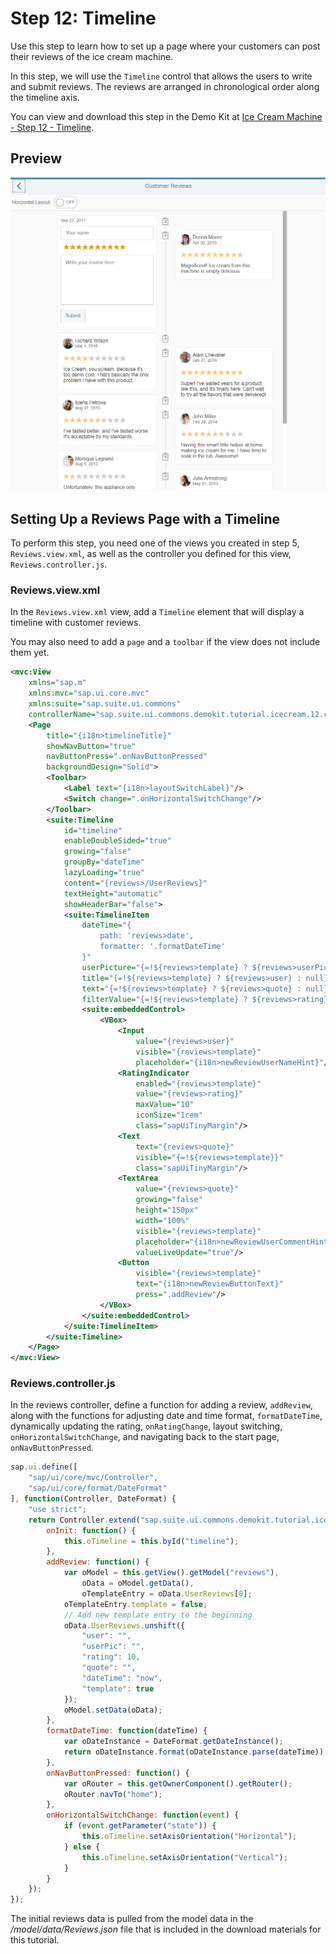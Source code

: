 <!-- loio4f36786913774ad98fe471e61ae723c2 -->

# Step 12: Timeline

Use this step to learn how to set up a page where your customers can post their reviews of the ice cream machine.

In this step, we will use the `Timeline` control that allows the users to write and submit reviews. The reviews are arranged in chronological order along the timeline axis.

You can view and download this step in the Demo Kit at [Ice Cream Machine - Step 12 - Timeline](https://ui5.sap.com/#/entity/sap.suite.ui.commons.tutorial.icecream/sample/sap.suite.ui.commons.tutorial.icecream.12).



<a name="loio4f36786913774ad98fe471e61ae723c2__section_ssy_4fs_n1b"/>

## Preview

![Customer Reviews Page](images/IceCreamMachine_Tutorial_Step12_Timeline_41ff71c.png)



<a name="loio4f36786913774ad98fe471e61ae723c2__section_idf_qfs_n1b"/>

## Setting Up a Reviews Page with a Timeline

To perform this step, you need one of the views you created in step 5, `Reviews.view.xml`, as well as the controller you defined for this view, `Reviews.controller.js`.



### Reviews.view.xml

In the `Reviews.view.xml` view, add a `Timeline` element that will display a timeline with customer reviews.

You may also need to add a `page` and a `toolbar` if the view does not include them yet.

```xml
<mvc:View
	xmlns="sap.m"
	xmlns:mvc="sap.ui.core.mvc"
	xmlns:suite="sap.suite.ui.commons"
	controllerName="sap.suite.ui.commons.demokit.tutorial.icecream.12.controller.Reviews">
	<Page
		title="{i18n>timelineTitle}"
		showNavButton="true"
		navButtonPress=".onNavButtonPressed"
		backgroundDesign="Solid">
		<Toolbar>
			<Label text="{i18n>layoutSwitchLabel}"/>
			<Switch change=".onHorizontalSwitchChange"/>
		</Toolbar>
		<suite:Timeline
			id="timeline"
			enableDoubleSided="true"
			growing="false"
			groupBy="dateTime"
			lazyLoading="true"
			content="{reviews>/UserReviews}"
			textHeight="automatic"
			showHeaderBar="false">
			<suite:TimelineItem
				dateTime="{
					path: 'reviews>date',
					formatter: '.formatDateTime'
				}"
				userPicture="{=!${reviews>template} ? ${reviews>userPic} : null}"
				title="{=!${reviews>template} ? ${reviews>user} : null}"
				text="{=!${reviews>template} ? ${reviews>quote} : null}"
				filterValue="{=!${reviews>template} ? ${reviews>rating} : null}">
				<suite:embeddedControl>
					<VBox>
						<Input
							value="{reviews>user}"
							visible="{reviews>template}"
							placeholder="{i18n>newReviewUserNameHint}"/>
						<RatingIndicator
							enabled="{reviews>template}"
							value="{reviews>rating}"
							maxValue="10"
							iconSize="1rem"
							class="sapUiTinyMargin"/>
						<Text
							text="{reviews>quote}"
							visible="{=!${reviews>template}}"
							class="sapUiTinyMargin"/>
						<TextArea
							value="{reviews>quote}"
							growing="false"
							height="150px"
							width="100%"
							visible="{reviews>template}"
							placeholder="{i18n>newReviewUserCommentHint}"
							valueLiveUpdate="true"/>
						<Button
							visible="{reviews>template}"
							text="{i18n>newReviewButtonText}"
							press=".addReview"/>
					</VBox>
				</suite:embeddedControl>
			</suite:TimelineItem>
		</suite:Timeline>
	</Page>
</mvc:View>
```



### Reviews.controller.js

In the reviews controller, define a function for adding a review, `addReview`, along with the functions for adjusting date and time format, `formatDateTime`, dynamically updating the rating, `onRatingChange`, layout switching, `onHorizontalSwitchChange`, and navigating back to the start page, `onNavButtonPressed`.

```js
sap.ui.define([
	"sap/ui/core/mvc/Controller",
	"sap/ui/core/format/DateFormat"
], function(Controller, DateFormat) {
	"use strict";
	return Controller.extend("sap.suite.ui.commons.demokit.tutorial.icecream.12.controller.Reviews", {
		onInit: function() {
			this.oTimeline = this.byId("timeline");
		},
		addReview: function() {
			var oModel = this.getView().getModel("reviews"),
				oData = oModel.getData(),
				oTemplateEntry = oData.UserReviews[0];
			oTemplateEntry.template = false;
			// Add new template entry to the beginning
			oData.UserReviews.unshift({
				"user": "",
				"userPic": "",
				"rating": 10,
				"quote": "",
				"dateTime": "now",
				"template": true
			});
			oModel.setData(oData);
		},
		formatDateTime: function(dateTime) {
			var oDateInstance = DateFormat.getDateInstance();
			return oDateInstance.format(oDateInstance.parse(dateTime));
		},
		onNavButtonPressed: function() {
			var oRouter = this.getOwnerComponent().getRouter();
			oRouter.navTo("home");
		},
		onHorizontalSwitchChange: function(event) {
			if (event.getParameter("state")) {
				this.oTimeline.setAxisOrientation("Horizontal");
			} else {
				this.oTimeline.setAxisOrientation("Vertical");
			}
		}
	});
});
```

The initial reviews data is pulled from the model data in the */model/data/Reviews.json* file that is included in the download materials for this tutorial.

